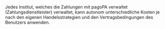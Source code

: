 Jedes Institut, welches die Zahlungen mit pagoPA verwaltet (Zahlungsdienstleister) verwaltet, kann autonom unterschiedliche Kosten je nach den eigenen Handelsstrategien und den Vertragsbedingungen des Benutzers anwenden.